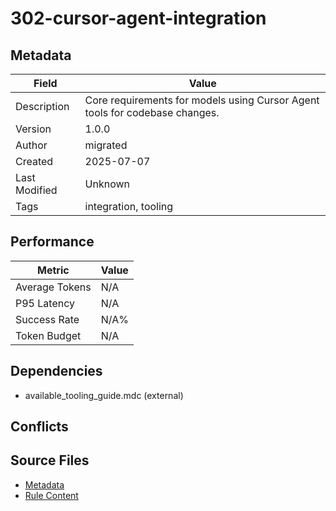 # 302-cursor-agent-integration

## Metadata

| Field | Value |
|-------|-------|
| Description | Core requirements for models using Cursor Agent tools for codebase changes. |
| Version | 1.0.0 |
| Author | migrated |
| Created | 2025-07-07 |
| Last Modified | Unknown |
| Tags | integration, tooling |

## Performance

| Metric | Value |
|--------|-------|
| Average Tokens | N/A |
| P95 Latency | N/A |
| Success Rate | N/A% |
| Token Budget | N/A |

## Dependencies

- available_tooling_guide.mdc (external)

## Conflicts


## Source Files

- [Metadata](300-integration/302-cursor-agent-integration.yaml)
- [Rule Content](300-integration/302-cursor-agent-integration.mdc)